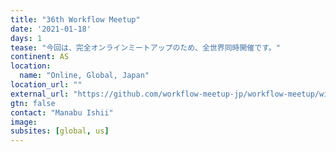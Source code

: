 ```yaml
---
title: "36th Workflow Meetup"
date: '2021-01-18'
days: 1
tease: "今回は、完全オンラインミートアップのため、全世界同時開催です。"
continent: AS
location:
  name: "Online, Global, Japan"
location_url: ""
external_url: "https://github.com/workflow-meetup-jp/workflow-meetup/wiki/20210118"
gtn: false
contact: "Manabu Ishii"
image: 
subsites: [global, us]
---
```

